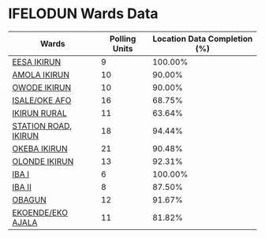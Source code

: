 
# IFELODUN Wards Data

| Wards | Polling Units | Location Data Completion (%) |
| ---- | ----- | ------- |
| [EESA IKIRUN](./wards/17838-eesa-ikirun) | 9 | 100.00% |
| [AMOLA IKIRUN](./wards/17839-amola-ikirun) | 10 | 90.00% |
| [OWODE IKIRUN](./wards/17840-owode-ikirun) | 10 | 90.00% |
| [ISALE/OKE AFO](./wards/17841-isale/oke-afo) | 16 | 68.75% |
| [IKIRUN RURAL](./wards/17842-ikirun-rural) | 11 | 63.64% |
| [STATION ROAD, IKIRUN](./wards/17843-station-road,-ikirun) | 18 | 94.44% |
| [OKEBA IKIRUN](./wards/17844-okeba-ikirun) | 21 | 90.48% |
| [OLONDE IKIRUN](./wards/17845-olonde-ikirun) | 13 | 92.31% |
| [IBA  I](./wards/17846-iba-i) | 6 | 100.00% |
| [IBA  II](./wards/17847-iba-ii) | 8 | 87.50% |
| [OBAGUN](./wards/17848-obagun) | 12 | 91.67% |
| [EKOENDE/EKO AJALA](./wards/17849-ekoende/eko-ajala) | 11 | 81.82% |




